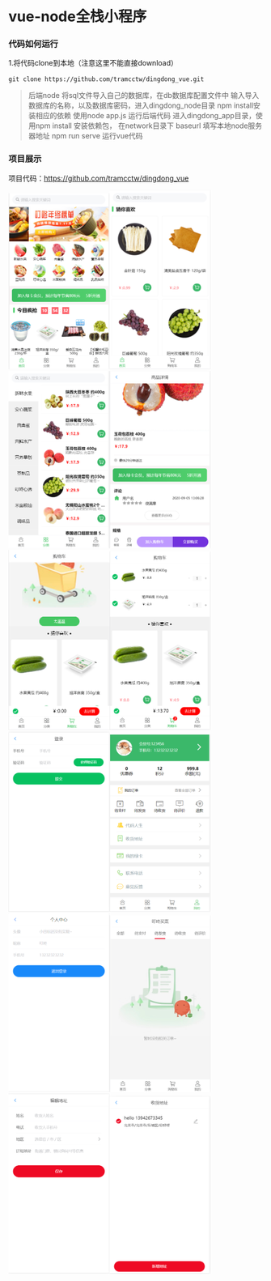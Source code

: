 # vue-node全栈小程序


### 代码如何运行


1.将代码clone到本地（注意这里不能直接download）

```shell
git clone https://github.com/tramcctw/dingdong_vue.git
```


> 后端node 将sql文件导入自己的数据库，在db数据库配置文件中
> 输入导入数据库的名称，以及数据库密码，进入dingdong_node目录
> npm install安装相应的依赖 使用node app.js 运行后端代码
> 进入dingdong_app目录，使用npm install 安装依赖包，
> 在network目录下 baseurl 填写本地node服务器地址
> npm run serve 运行vue代码



### 项目展示

项目代码：https://github.com/tramcctw/dingdong_vue

<img src="https://github.com/tramcctw/images/blob/master/images/dingdong01.png"  width="200px"/><img src="https://github.com/tramcctw/images/blob/master/images/dingdong02.png" width="200px"/><img src="https://github.com/tramcctw/images/blob/master/images/dingdong03.png" width="200px"/><img src="https://github.com/tramcctw/images/blob/master/images/dingdong04.png" width="200px"/><img src="https://github.com/tramcctw/images/blob/master/images/dingdong05.png" width="200px"/><img src="https://github.com/tramcctw/images/blob/master/images/dingdong06.png" width="200px"/><img src="https://github.com/tramcctw/images/blob/master/images/dingdong07.png" width="200px"/><img src="https://github.com/tramcctw/images/blob/master/images/dingdong08.png" width="200px"/><img src="https://github.com/tramcctw/images/blob/master/images/dingdong09.png" width="200px"/><img src="https://github.com/tramcctw/images/blob/master/images/dingdong10.png" width="200px"/><img src="https://github.com/tramcctw/images/blob/master/images/dingdong11.png" width="200px"/><img src="https://github.com/tramcctw/images/blob/master/images/dingdong12.png" width="200px"/>

